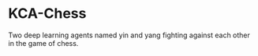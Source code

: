 # KCA-Chess
Two deep learning agents named yin and yang fighting against each other in the game of chess.
